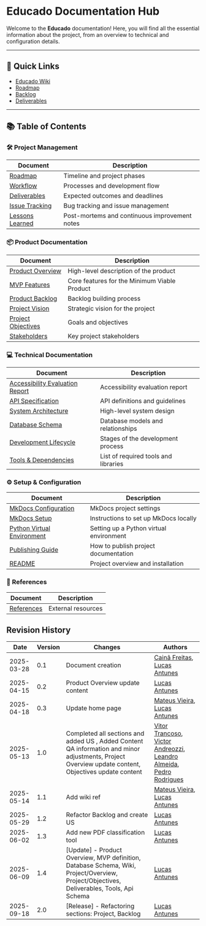# Educado Documentation Hub

Welcome to the **Educado** documentation! Here, you will find all the essential information about the project, from an overview to technical and configuration details.

---

## 🔗 Quick Links

- [Educado Wiki](wiki_index.md)
- [Roadmap](management/roadmap.md)
- [Backlog](backlog/product-backlog-building.md)
- [Deliverables](management/deliverables.md)

---

## 📚 Table of Contents

### 🛠️ Project Management

| Document                                         | Description                                   |
| ------------------------------------------------ | --------------------------------------------- |
| [Roadmap](management/roadmap.md)                 | Timeline and project phases                   |
| [Workflow](management/workflow.md)               | Processes and development flow                |
| [Deliverables](management/deliverables.md)       | Expected outcomes and deadlines               |
| [Issue Tracking](management/issue-tracking.md)   | Bug tracking and issue management             |
| [Lessons Learned](management/lessons-learned.md) | Post-mortems and continuous improvement notes |

### 📦 Product Documentation

| Document                                                       | Description                                  |
|----------------------------------------------------------------|----------------------------------------------|
| [Product Overview](product/overview.md)                | High-level description of the product        |
| [MVP Features](product/mvp.md)                         | Core features for the Minimum Viable Product |
| [Product Backlog](backlog/product-backlog-building.md) | Backlog building process                     |
| [Project Vision](project/vision.md)                            | Strategic vision for the project             |
| [Project Objectives](project/objectives.md)                    | Goals and objectives                         |
| [Stakeholders](project/stakeholders.md)                        | Key project stakeholders                     |

### 💻 Technical Documentation

| Document                                                                          | Description                          |
| --------------------------------------------------------------------------------- | ------------------------------------ |
| [Accessibility Evaluation Report](development/technical/accessibility.md) | Accessibility evaluation report      |
| [API Specification](development/technical/api.md)                         | API definitions and guidelines       |
| [System Architecture](development/technical/architecture.md)              | High-level system design             |
| [Database Schema](development/technical/database-schema.md)               | Database models and relationships    |
| [Development Lifecycle](development/lifecycle.md)                         | Stages of the development process    |
| [Tools & Dependencies](development/tools.md)                              | List of required tools and libraries |

### ⚙️ Setup & Configuration

| Document                                                 | Description                             |
|----------------------------------------------------------|-----------------------------------------|
| [MkDocs Configuration](setup/mkdocs-configuration.md)    | MkDocs project settings                 |
| [MkDocs Setup](setup/mkdocs-setup.md)                    | Instructions to set up MkDocs locally   |
| [Python Virtual Environment](setup/python-venv-setup.md) | Setting up a Python virtual environment |
| [Publishing Guide](setup/publishing-guide.md)            | How to publish project documentation    |
| [README](setup/readme.md)                                | Project overview and installation       |

### 🔗 References

| Document                    | Description        |
|-----------------------------|--------------------|
| [References](references.md) | External resources |


## Revision History

| Date       | Version | Changes                                                                                                                                              | Authors                                                                                                                                                                                               |
| ---------- | ------- | ---------------------------------------------------------------------------------------------------------------------------------------------------- | ----------------------------------------------------------------------------------------------------------------------------------------------------------------------------------------------------- |
| 2025-03-28 | 0.1     | Document creation                                                                                                                                    | [Cainã Freitas](https://github.com/freitasc), [Lucas Antunes](https://github.com/LucasGSAntunes)                                                                                                      |
| 2025-04-15 | 0.2     | Product Overview update content                                                                                                                      | [Lucas Antunes](https://github.com/LucasGSAntunes)                                                                                                                                                    |
| 2025-04-18 | 0.3     | Update home page                                                                                                                                     | [Mateus Vieira](https://github.com/matix0), [Lucas Antunes](https://github.com/LucasGSAntunes)                                                                                                        |
| 2025-05-13 | 1.0     | Completed all sections and added US , Added Content QA information and minor adjustments, Project Overview update content, Objectives update content | [Vitor Trancoso](https://github.com/Vitor-Trancoso), [Victor Andreozzi](https://github.com/andreozzi), [Leandro Almeida](https://github.com/LeanArs), [Pedro Rodrigues](https://github.com/pedro-prp) |
| 2025-05-14 | 1.1     | Add wiki ref                                                                                                                                         | [Mateus Vieira](https://github.com/matix0), [Lucas Antunes](https://github.com/LucasGSAntunes)                                                                                                        |
| 2025-05-29 | 1.2     | Refactor Backlog and create US                                                                                                                       | [Lucas Antunes](https://github.com/LucasGSAntunes)                                                                                                                                                    |
| 2025-06-02 | 1.3     | Add new PDF classification tool                                                                                                                      | [Lucas Antunes](https://github.com/LucasGSAntunes)                                                                                                                                                    |
| 2025-06-09 | 1.4     | [Update] - Product Overview, MVP definition, Database Schema, Wiki, Project/Overview, Project/Objectives, Deliverables, Tools, Api Schema            | [Lucas Antunes](https://github.com/LucasGSAntunes)                                                                                                                                                    |
| 2025-09-18 | 2.0     | [Release] - Refactoring sections: Project, Backlog                                                                                                   | [Lucas Antunes](https://github.com/LucasGSAntunes)                                                                                                                                                    |


